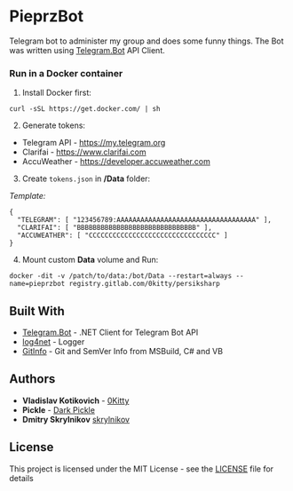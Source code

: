 # PieprzBot

Telegram bot to administer my group and does some funny things. The Bot was written using [Telegram.Bot](https://github.com/TelegramBots/Telegram.Bot) API Client.


### Run in a Docker container

1. Install Docker first:

```
curl -sSL https://get.docker.com/ | sh
```
2. Generate tokens:
 - Telegram API - https://my.telegram.org
 - Clarifai - https://www.clarifai.com
 - AccuWeather - https://developer.accuweather.com

3. Create `tokens.json` in **/Data** folder:

*Template:*
```
{
  "TELEGRAM": [ "123456789:AAAAAAAAAAAAAAAAAAAAAAAAAAAAAAAAAAA" ],
  "CLARIFAI": [ "BBBBBBBBBBBBBBBBBBBBBBBBBBBBBB" ],
  "ACCUWEATHER": [ "CCCCCCCCCCCCCCCCCCCCCCCCCCCCCCCC" ]
}
```

4. Mount custom **Data** volume and Run:

```
docker -dit -v /patch/to/data:/bot/Data --restart=always --name=pieprzbot registry.gitlab.com/0kitty/persiksharp
```


## Built With

* [Telegram.Bot](https://github.com/TelegramBots/Telegram.Bot) - .NET Client for Telegram Bot API
* [log4net](http://logging.apache.org/log4net/) - Logger
* [GitInfo](https://github.com/kzu/GitInfo) - Git and SemVer Info from MSBuild, C# and VB


## Authors

* **Vladislav Kotikovich** - [0Kitty](https://gitlab.com/0kitty)
* **Pickle** - [Dark Pickle](https://gitlab.com/00Pickle00)
* **Dmitry Skrylnikov** [skrylnikov](https://gitlab.com/skrylnikov)


## License

This project is licensed under the MIT License - see the [LICENSE](LICENSE) file for details

